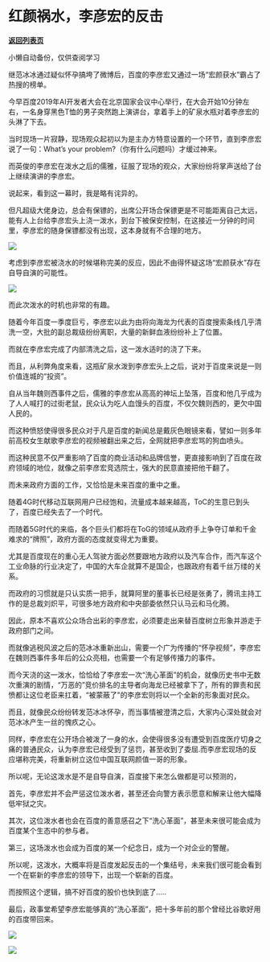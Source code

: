 # 红颜祸水，李彦宏的反击

[**返回列表页**](/gzh/政事堂2019)

小懒自动备份，仅供查阅学习

  

继范冰冰通过疑似怀孕搞垮了微博后，百度的李彦宏又通过一场“宏颜获水”霸占了热搜的榜单。

  

今早百度2019年AI开发者大会在北京国家会议中心举行，在大会开始10分钟左右，一名身穿黑色T恤的男子突然跑上演讲台，拿着手上的矿泉水瓶对着李彦宏的头淋了下去。

  

当时现场一片寂静，现场观众起初以为是主办方特意设置的一个环节，直到李彦宏说了一句：What’s your problem?（你有什么问题吗）才缓过神来。

  

而英俊的李彦宏在泼水之后的儒雅，征服了现场的观众，大家纷纷将掌声送给了台上继续演讲的李彦宏。

  

  

说起来，看到这一幕时，我是略有诧异的。  

  

但凡超级大佬身边，总会有保镖的，出席公开场合保镖更是不可能距离自己太远，能有人上台给李彦宏头上浇一泼水，到台下被保安控制，在这接近一分钟的时间里，李彦宏的随身保镖都没有出现，这本身就有不合理的地方。

![](https://mmbiz.qpic.cn/mmbiz_jpg/rxhS23yu8cPZMXc6tPd81opjENK10npOO7LB1RbVwmwzFLW4f6Vr1QaagWpRnN3WnsmicwOvUbem3hfhFCIEsCw/640?wx_fmt=jpeg)

  

考虑到李彦宏被浇水的时候堪称完美的反应，因此不由得怀疑这场“宏颜获水”存在自导自演的可能性。

  

![](https://mmbiz.qpic.cn/mmbiz_jpg/rxhS23yu8cPZMXc6tPd81opjENK10npOw3o1h2XnpeiccLx1xjWhayWFicDSwY1L0OoNia5Ntk0eiaSfsicXspEIiaWA/640?wx_fmt=jpeg)

  

而此次泼水的时机也非常的有趣。

  

随着今年百度一季度巨亏，李彦宏以此为由将向海龙为代表的百度搜索条线几乎清洗一空，大批的副总裁级纷纷离职，大量的新鲜血液纷纷补上了位置。

  

而就在李彦宏完成了内部清洗之后，这一泼水适时的浇了下来。  

  

  

而且，从利弊角度来看，这瓶矿泉水泼到李彦宏头上之后，说对于百度来说是一则价值连城的“投资”。

  

自从当年魏则西事件之后，儒雅的李彦宏从高高的神坛上坠落，百度和他几乎成为了人人喊打的过街老鼠，民众认为吃人血馒头的百度，不仅欠魏则西的，更欠中国人民的。

  

而这种愤怒使得很多民众对于凡是百度的新闻总是戴灰色眼镜来看，譬如一则多年前高校女生献歌李彦宏的视频被翻出来之后，全网就把李彦宏骂的狗血喷头。  

  

而这种民意不仅严重影响了百度的商业活动和品牌信誉，更直接影响到了百度在政府领域的地位，就像之前李彦宏竞选院士，强大的民意直接把他干翻了。  

  

而未来政府方面的工作，又恰恰是未来百度的重中之重。  

  

随着4G时代移动互联网用户已经饱和，流量成本越来越高，ToC的生意已到头了，百度已经失去了一个时代。

  

而随着5G时代的来临，各个巨头们都将在ToG的领域从政府手上争夺订单和千金难求的“牌照”，政府方面的态度就变得尤为重要。

  

尤其是百度现在的重心无人驾驶方面必然要跟地方政府以及汽车合作，而汽车这个工业命脉的行业决定了，中国的大车企就算不是国企，也跟政府有着千丝万缕的关系。

  

而政府的习惯就是只认实质一把手，就算阿里的董事长已经是张勇了，腾讯主持工作的是总裁刘炽平，可很多地方政府和中央部委依然只认马云和马化腾。

  

因此，原本不喜欢公众场合出彩的李彦宏，必须要走出来替百度树立形象并游走于政府部门之间。  

  

而就像逃税风波之后的范冰冰重新出山，需要一个广为传播的“怀孕视频”，李彦宏在魏则西事件多年后的公众亮相，也需要一个有足够传播力的事件。

  

而今天浇的这一泼水，恰恰给了李彦宏一次“洗心革面”的机会，就像历史书中无数次重演的剧情，“万恶的”竞价排名的主导者向海龙已经被拿下了，所有的罪责和民愤都让这位老臣来扛着，“被蒙蔽了"的李彦宏则将以一个全新的形象面对民众。

  

而且，就像民众纷纷转发范冰冰怀孕，而当事情被澄清之后，大家内心深处就会对范冰冰产生一丝的愧疚之心。

  

同样，李彦宏在公开场合被泼了一身的水，会使得很多没有遭受到百度医疗切身之痛的普通民众，认为李彦宏已经受到了惩罚，甚至收到了委屈.而李彦宏现场的反应堪称完美，将重新树立这位中国互联网颜值一哥的形象。

  

所以呢，无论这泼水是不是自导自演，百度接下来怎么做都是可以预测的，

  

首先，李彦宏并不会严惩这位泼水者，甚至还会向警方表示愿意和解来让他大幅降低牢狱之灾。

  

其次，这位泼水者也会在百度的善意感召之下“洗心革面”，甚至未来很可能会成为百度某个生态中的参与者。

  

第三，这场泼水也会成为百度的某一个纪念日，成为一个对企业的警醒。

  

所以呢，这泼水，大概率将是百度发起反击的一个集结号，未来我们很可能会看到一个在崭新的李彦宏的领导下，出现一个崭新的百度。  

  

而按照这个逻辑，搞不好百度的股价也快到底了.....

  

最后，政事堂希望李彦宏能够真的“洗心革面”，把十多年前的那个曾经比谷歌好用的百度带回来。

  

![](https://mmbiz.qpic.cn/mmbiz_jpg/rxhS23yu8cPZMXc6tPd81opjENK10npO8SmxhIK4efHBhsAJWxR1HIXt9z8efmzz1gxXrLTvciciaWuar51HwcEg/640?wx_fmt=jpeg)

  

![](https://mmbiz.qpic.cn/mmbiz_jpg/rxhS23yu8cPhKGWL4jsVyXCa0vmwBrceWKQnN2vd4RMORpN0UsYcaUddXfQX2UvIibDdMVshe6FaRhGbhhRsDlw/640?wx_fmt=jpeg)

